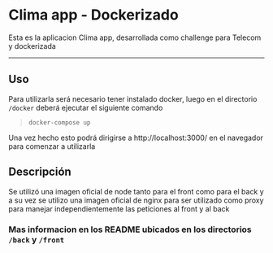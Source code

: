 # Clima app - Dockerizado

Esta es la aplicacion Clima app, desarrollada como challenge para Telecom y dockerizada
***

## Uso
Para utilizarla será necesario tener instalado docker, luego en el directorio `/docker` deberá ejecutar el siguiente comando 
>`docker-compose up`

Una vez hecho esto podrá dirigirse a http://localhost:3000/ en el navegador para comenzar a utilizarla

## Descripción
Se utilizó una imagen oficial de node tanto para el front como para el back y a su vez se utilizo una imagen oficial de nginx para ser utilizado como proxy para manejar independientemente las peticiones al front y al back

### Mas informacion en los README ubicados en los directorios `/back` y `/front`